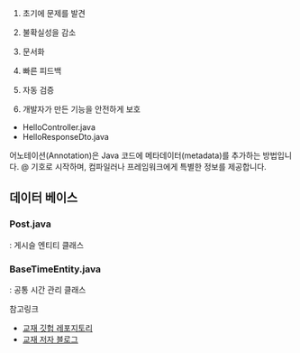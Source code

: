 1. 초기에 문제를 발견 
3. 불확실성을 감소 
4. 문서화 

1. 빠른 피드백 
2. 자동 검증 
3. 개발자가 만든 기능을 안전하게 보호 



- HelloController.java 
- HelloResponseDto.java

어노테이션(Annotation)은 Java 코드에 메타데이터(metadata)를 추가하는 방법입니다. @ 기호로 시작하며, 컴파일러나 프레임워크에게 특별한 정보를 제공합니다.

## 데이터 베이스 

### Post.java 
: 게시슬 엔티티 클래스

### BaseTimeEntity.java 
: 공통 시간 관리 클래스 


참고링크

- [교재 깃헙 레포지토리](https://github.com/jojoldu/freelec-springboot2-webservice) 
- [교재 저자 블로그 ](https://jojoldu.tistory.com/)